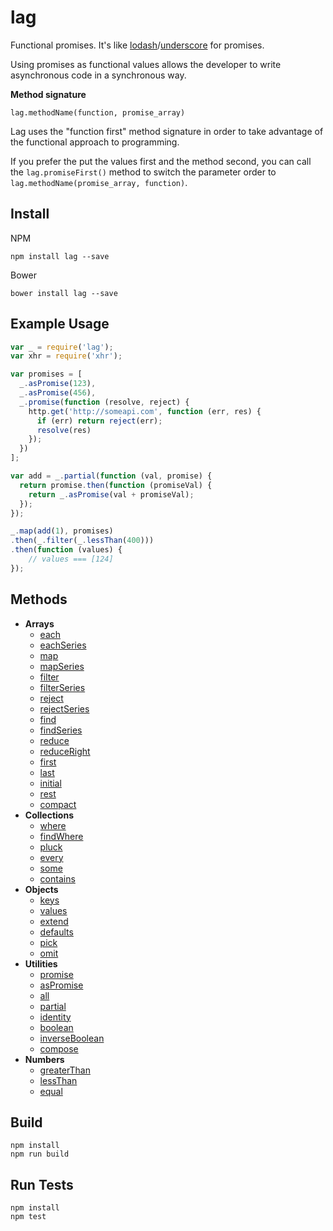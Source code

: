 # lag

Functional promises. It's like [lodash](https://www.npmjs.org/package/lodash)/[underscore](https://www.npmjs.org/package/underscore) for promises.

Using promises as functional values allows the developer to write asynchronous code in a synchronous way.

**Method signature**

`lag.methodName(function, promise_array)`

Lag uses the "function first" method signature in order to take advantage of the functional approach to programming.

If you prefer the put the values first and the method second, you can call the `lag.promiseFirst()` method to switch the parameter order to `lag.methodName(promise_array, function)`.

## Install

NPM

```
npm install lag --save
```

Bower

```
bower install lag --save
```

## Example Usage

```js
var _ = require('lag');
var xhr = require('xhr');

var promises = [
  _.asPromise(123),
  _.asPromise(456),
  _.promise(function (resolve, reject) {
    http.get('http://someapi.com', function (err, res) {
      if (err) return reject(err);
      resolve(res)
    });
  })
];

var add = _.partial(function (val, promise) {
  return promise.then(function (promiseVal) {
    return _.asPromise(val + promiseVal);
  });
});

_.map(add(1), promises)
.then(_.filter(_.lessThan(400)))
.then(function (values) {
	// values === [124]
});
```

## Methods

* **Arrays**
  * [each]()
  * [eachSeries]()
  * [map]()
  * [mapSeries]()
  * [filter]()
  * [filterSeries]()
  * [reject]()
  * [rejectSeries]()
  * [find]()
  * [findSeries]()
  * [reduce]()
  * [reduceRight]()
  * [first]()
  * [last]()
  * [initial]()
  * [rest]()
  * [compact]()
* **Collections**
  * [where]()
  * [findWhere]()
  * [pluck]()
  * [every]()
  * [some]()
  * [contains]()
* **Objects**
  * [keys]()
  * [values]()
  * [extend]()
  * [defaults]()
  * [pick]()
  * [omit]()
* **Utilities**
  * [promise]()
  * [asPromise]()
  * [all]()
  * [partial]()
  * [identity]()
  * [boolean]()
  * [inverseBoolean]()
  * [compose]()
* **Numbers**
  * [greaterThan]()
  * [lessThan]()
  * [equal]()
  


## Build

```
npm install
npm run build
```

## Run Tests

```
npm install
npm test
```

